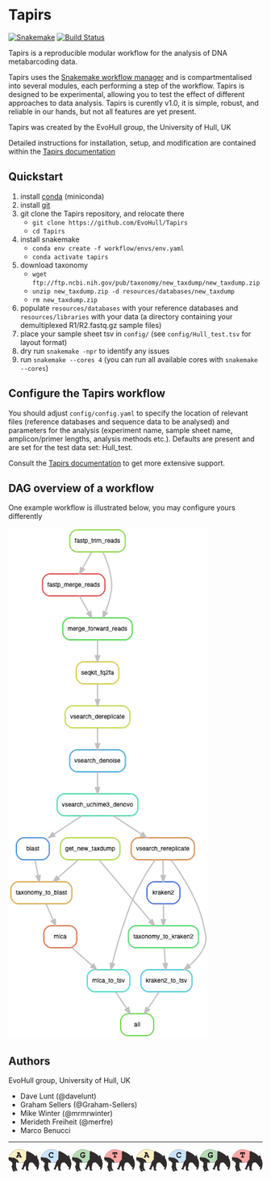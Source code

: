 # Tapirs

[![Snakemake](https://img.shields.io/badge/snakemake-≥5.7.0-brightgreen.svg)](https://snakemake.bitbucket.io)
[![Build Status](https://travis-ci.org/snakemake-workflows/cc_tapirs.svg?branch=master)](https://travis-ci.org/snakemake-workflows/cc_tapirs)

Tapirs is a reproducible modular workflow for the analysis of DNA metabarcoding data.

Tapirs uses the [Snakemake workflow manager](https://snakemake.github.io/) and is compartmentalised into several modules, each performing a step of the workflow. Tapirs is designed to be experimental, allowing you to test the effect of different approaches to data analysis. Tapirs is curently v1.0, it is simple, robust, and reliable in our hands, but not all features are yet present.

Tapirs was created by the EvoHull group, the University of Hull, UK

Detailed instructions for installation, setup, and modification are contained within the [Tapirs documentation](https://tapirs.readthedocs.io)

## Quickstart

1. install [conda](https://docs.conda.io/projects/conda/en/latest/user-guide/install/) (miniconda)
2. install [git](https://github.com/git-guides/install-git)
3. git clone the Tapirs repository, and relocate there
    * `git clone https://github.com/EvoHull/Tapirs`
    * `cd Tapirs`
4. install snakemake
    * `conda env create -f workflow/envs/env.yaml`
    * `conda activate tapirs`
5. download taxonomy
    * `wget ftp://ftp.ncbi.nih.gov/pub/taxonomy/new_taxdump/new_taxdump.zip`
    * `unzip new_taxdump.zip -d resources/databases/new_taxdump`
    * `rm new_taxdump.zip`
6. populate `resources/databases` with your reference databases and `resources/libraries` with your data (a directory containing your demultiplexed R1/R2.fastq.gz sample files)
7. place your sample sheet tsv in `config/` (see `config/Hull_test.tsv` for layout format)
8. dry run `snakemake -npr` to identify any issues
9. run `snakemake --cores 4` (you can run all available cores with `snakemake --cores`)

## Configure the Tapirs workflow

You should adjust `config/config.yaml` to specify the location of relevant files (reference databases and sequence data to be analysed) and parameters for the analysis (experiment name, sample sheet name, amplicon/primer lengths, analysis methods etc.). Defaults are present and are set for the test data set: Hull_test.

Consult the [Tapirs documentation](https://tapirs.readthedocs.io) to get more extensive support.

## DAG overview of a workflow

One example workflow is illustrated below, you may configure yours differently

![workflow graph](docs/images/Tapirs_rulegraph.png)

## Authors

EvoHull group, University of Hull, UK

* Dave Lunt (@davelunt)
* Graham Sellers (@Graham-Sellers)
* Mike Winter (@mrmrwinter)
* Merideth Freiheit (@merfre)
* Marco Benucci

----

![tapirs_logo](docs/images/tapirs_seq.png)
